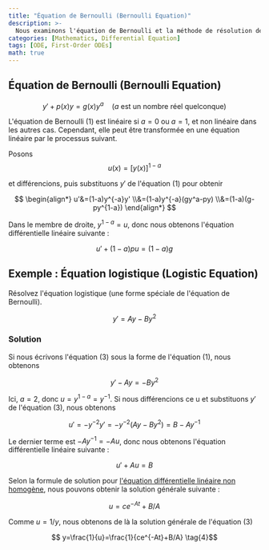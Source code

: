 ```yaml
---
title: "Équation de Bernoulli (Bernoulli Equation)"
description: >-
  Nous examinons l'équation de Bernoulli et la méthode de résolution de l'équation logistique, qui est une forme spéciale de l'équation de Bernoulli.
categories: [Mathematics, Differential Equation]
tags: [ODE, First-Order ODEs]
math: true
---
```


## Équation de Bernoulli (Bernoulli Equation)

$$ y'+p(x)y=g(x)y^a\quad \text{(}a\text{ est un nombre réel quelconque)}  \tag{1} $$

L'équation de Bernoulli (1) est linéaire si $a=0$ ou $a=1$, et non linéaire dans les autres cas. Cependant, elle peut être transformée en une équation linéaire par le processus suivant.

Posons $$ u(x)=[y(x)]^{1-a} $$

et différencions, puis substituons $y'$ de l'équation (1) pour obtenir

$$ \begin{align*}
u'&=(1-a)y^{-a}y'
\\&=(1-a)y^{-a}(gy^a-py) 
\\&=(1-a)(g-py^{1-a})
\end{align*} $$

Dans le membre de droite, $y^{1-a}=u$, donc nous obtenons l'équation différentielle linéaire suivante :

$$ u'+(1-a)pu=(1-a)g \tag{2} $$

## Exemple : Équation logistique (Logistic Equation)
Résolvez l'équation logistique (une forme spéciale de l'équation de Bernoulli).

$$ y'=Ay-By^2 \tag{3} $$

### Solution
Si nous écrivons l'équation (3) sous la forme de l'équation (1), nous obtenons

$$ y'-Ay=-By^2 $$

Ici, $a=2$, donc $u=y^{1-a}=y^{-1}$. Si nous différencions ce u et substituons $y'$ de l'équation (3), nous obtenons

$$ u'=-y^{-2}y'=-y^{-2}(Ay-By^2)=B-Ay^{-1} $$

Le dernier terme est $-Ay^{-1}=-Au$, donc nous obtenons l'équation différentielle linéaire suivante :

$$ u'+Au=B $$

Selon la formule de solution pour [l'équation différentielle linéaire non homogène](/posts/Solution-of-First-Order-Linear-ODE/#équation-différentielle-linéaire-non-homogène), nous pouvons obtenir la solution générale suivante :

$$ u=ce^{-At}+B/A $$

Comme $u=1/y$, nous obtenons de là la solution générale de l'équation (3)

$$ y=\frac{1}{u}=\frac{1}{ce^{-At}+B/A} \tag{4}$$